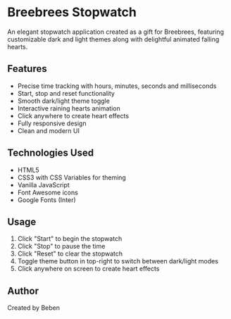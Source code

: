 # Breebrees Stopwatch

An elegant stopwatch application created as a gift for Breebrees, featuring customizable dark and light themes along with delightful animated falling hearts.

## Features

- Precise time tracking with hours, minutes, seconds and milliseconds
- Start, stop and reset functionality 
- Smooth dark/light theme toggle
- Interactive raining hearts animation
- Click anywhere to create heart effects
- Fully responsive design
- Clean and modern UI

## Technologies Used

- HTML5
- CSS3 with CSS Variables for theming
- Vanilla JavaScript
- Font Awesome icons
- Google Fonts (Inter)

## Usage

1. Click "Start" to begin the stopwatch
2. Click "Stop" to pause the time
3. Click "Reset" to clear the stopwatch
4. Toggle theme button in top-right to switch between dark/light modes
5. Click anywhere on screen to create heart effects

## Author

Created by Beben
